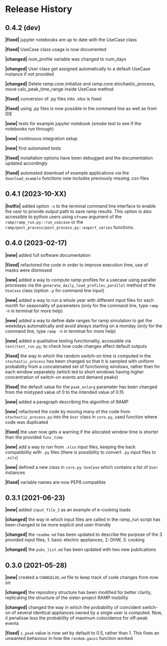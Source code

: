Release History
===============

0.4.2 (dev)
-----------



**|fixed|**     jupyter notebooks are up to date with the UseCase class

**|fixed|**     UseCase class usage is now documented

**|changed|**   num_profile variable was changed to num_days

**|changed|**   User class get assigned automatically to a default UseCase instance if not provided

**|changed|**   Delete ramp.core.initialize and ramp.core.stochastic_process, move calc_peak_time_range inside UseCase method

**|fixed|**     conversion of .py files into .xlsx is fixed

**|fixed|**     using .py files is now possible in the command line as well as from IDE

**|new|**       tests for example jupyter notebook (smoke test to see if the notebooks run through)

**|new|**       continuous integration setup

**|new|**       first automated tests

**|fixed|**     installation options have been debugged and the documentation updated accordingly

**|fixed|**     automated download of example applications via the `download_example` functions now includes previously missing .csv files

0.4.1 (2023-10-XX)
------------------

**|hotfix|**    added option `-o` to the terminal command line interface to enable the user to provide output path to save ramp results. This option is also accessible to python users using `ofname` argument of the `ramp/ramp_run.py::run_usecase` or the `ramp/post_process/post_process.py::export_series` functions. 

0.4.0 (2023-02-17)
------------------

**|new|**       added full software documentation

**|fixed|**     refactored the code in order to improve execution time, use of masks were dismissed

**|new|**       added a way to compute ramp profiles for a usecase using parallel processes via the `generate_daily_load_profiles_parallel` method of the `UseCase` class  (option `-p` for command line input)

**|new|**       added a way to run a whole year with different input files for each month for seasonality of parameters (only for the command line, type `ramp -h` in terminal for more help)

**|new|**       added a way to define date ranges for ramp simulation to get the weekdays automatically and avoid always starting on a monday (only for the command line, type `ramp -h` in terminal for more help)

**|new|**       added a qualitative testing functionality, accessible via `test/test_run.py`, to check how code changes affect default outputs

**|fixed|**     the way in which the random switch-on time is computed in the `stochastic_process` has been changed so that it is sampled with uniform probability from a concatenated set of functioning windows, rather than for each window separately (which led to short windows having higher concentration of switch-on events and demand peaks)

**|fixed|**     the default value for the `peak_enlarg` parameter has been changed from the mistyped value of 0 to the intended value of 0.15 

**|new|**       added a paragraph describing the algorithm of RAMP

**|new|**       refactored the code by moving many of the code from `stochastic_process.py` into the `User` class in `core.py`, used function where code was duplicated

**|fixed|**     the user now gets a warning if the allocated window time is shorter than the provided `func_time`

**|new|**       add a way to run from `.xlsx` input files, keeping the back compatibility with `.py` files (there is possibility to convert `.py` input files to `.xslx`)

**|new|**       defined a new class in `core.py`: `UseCase` which contains a list of `User` instances

**|fixed|**     variable names are now PEP8 compatible

0.3.1 (2021-06-23)
------------------

**|new|**       added `input_file_3` as an example of e-cooking loads

**|changed|**   the way in which input files are called in the ramp_run script has been changed to be more explicit and user-friendly

**|changed|**   the `readme.md` has been updated to describe the purpose of the 3 provided input files, 1: basic electric appliances, 2: DHW, 3: cooking

**|changed|**   the `pubs_list.md` has been updated with two new publications


0.3.0 (2021-05-28)
------------------

**|new|**       created a `CHANGELOG.md` file to keep track of code changes from now on

**|changed|**   the repository structure has been modified for better clarity, replicating the structure of the sister-project RAMP-mobility

**|changed|**   changed the way in which the probability of coincident switch-on of several identical appliances owned by a single user is computed. Now, it penalisse less the probability of maximum coincidence for off-peak events

**|fixed|**     `s_peak` value is now set by default to 0.5, rather than 1. This fixes an unwanted behaviour in how the `random.gauss` function worked

